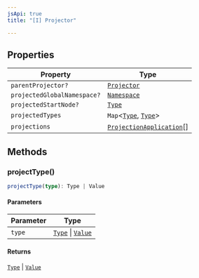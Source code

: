 ```yaml
---
jsApi: true
title: "[I] Projector"

---
```

## Properties

| Property | Type |
| ------ | ------ |
| `parentProjector?` | [`Projector`](Projector.md) |
| `projectedGlobalNamespace?` | [`Namespace`](Namespace.md) |
| `projectedStartNode?` | [`Type`](../type-aliases/Type.md) |
| `projectedTypes` | `Map`<[`Type`](../type-aliases/Type.md), [`Type`](../type-aliases/Type.md)\> |
| `projections` | [`ProjectionApplication`](ProjectionApplication.md)[] |

## Methods

### projectType()

```ts
projectType(type): Type | Value
```

#### Parameters

| Parameter | Type |
| ------ | ------ |
| `type` | [`Type`](../type-aliases/Type.md) \| [`Value`](../type-aliases/Value.md) |

#### Returns

[`Type`](../type-aliases/Type.md) \| [`Value`](../type-aliases/Value.md)
